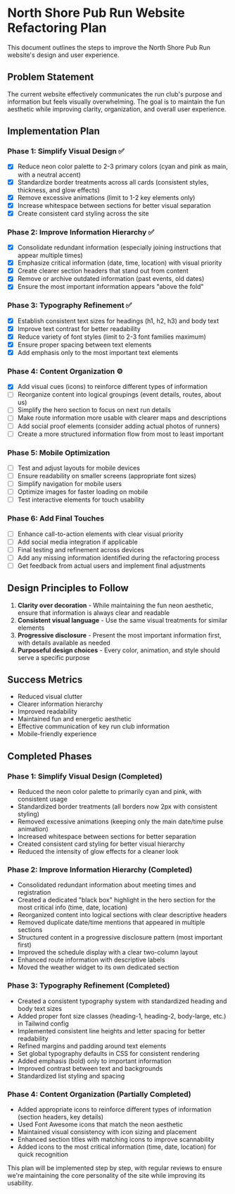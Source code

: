 # North Shore Pub Run Website Refactoring Plan

This document outlines the steps to improve the North Shore Pub Run website's design and user experience.

## Problem Statement
The current website effectively communicates the run club's purpose and information but feels visually overwhelming. The goal is to maintain the fun aesthetic while improving clarity, organization, and overall user experience.

## Implementation Plan

### Phase 1: Simplify Visual Design ✅
- [x] Reduce neon color palette to 2-3 primary colors (cyan and pink as main, with a neutral accent)
- [x] Standardize border treatments across all cards (consistent styles, thickness, and glow effects)
- [x] Remove excessive animations (limit to 1-2 key elements only)
- [x] Increase whitespace between sections for better visual separation
- [x] Create consistent card styling across the site

### Phase 2: Improve Information Hierarchy ✅
- [x] Consolidate redundant information (especially joining instructions that appear multiple times)
- [x] Emphasize critical information (date, time, location) with visual priority
- [x] Create clearer section headers that stand out from content
- [x] Remove or archive outdated information (past events, old dates)
- [x] Ensure the most important information appears "above the fold"

### Phase 3: Typography Refinement ✅
- [x] Establish consistent text sizes for headings (h1, h2, h3) and body text
- [x] Improve text contrast for better readability
- [x] Reduce variety of font styles (limit to 2-3 font families maximum)
- [x] Ensure proper spacing between text elements
- [x] Add emphasis only to the most important text elements

### Phase 4: Content Organization ⚙️
- [x] Add visual cues (icons) to reinforce different types of information
- [ ] Reorganize content into logical groupings (event details, routes, about us)
- [ ] Simplify the hero section to focus on next run details
- [ ] Make route information more usable with clearer maps and descriptions
- [ ] Add social proof elements (consider adding actual photos of runners)
- [ ] Create a more structured information flow from most to least important

### Phase 5: Mobile Optimization
- [ ] Test and adjust layouts for mobile devices
- [ ] Ensure readability on smaller screens (appropriate font sizes)
- [ ] Simplify navigation for mobile users
- [ ] Optimize images for faster loading on mobile
- [ ] Test interactive elements for touch usability

### Phase 6: Add Final Touches
- [ ] Enhance call-to-action elements with clear visual priority
- [ ] Add social media integration if applicable
- [ ] Final testing and refinement across devices
- [ ] Add any missing information identified during the refactoring process
- [ ] Get feedback from actual users and implement final adjustments

## Design Principles to Follow
1. **Clarity over decoration** - While maintaining the fun neon aesthetic, ensure that information is always clear and readable
2. **Consistent visual language** - Use the same visual treatments for similar elements
3. **Progressive disclosure** - Present the most important information first, with details available as needed
4. **Purposeful design choices** - Every color, animation, and style should serve a specific purpose

## Success Metrics
- Reduced visual clutter
- Clearer information hierarchy
- Improved readability
- Maintained fun and energetic aesthetic
- Effective communication of key run club information
- Mobile-friendly experience

## Completed Phases

### Phase 1: Simplify Visual Design (Completed)
- Reduced the neon color palette to primarily cyan and pink, with consistent usage
- Standardized border treatments (all borders now 2px with consistent styling)
- Removed excessive animations (keeping only the main date/time pulse animation)
- Increased whitespace between sections for better separation
- Created consistent card styling for better visual hierarchy
- Reduced the intensity of glow effects for a cleaner look

### Phase 2: Improve Information Hierarchy (Completed)
- Consolidated redundant information about meeting times and registration
- Created a dedicated "black box" highlight in the hero section for the most critical info (time, date, location)
- Reorganized content into logical sections with clear descriptive headers
- Removed duplicate date/time mentions that appeared in multiple sections
- Structured content in a progressive disclosure pattern (most important first)
- Improved the schedule display with a clear two-column layout
- Enhanced route information with descriptive labels
- Moved the weather widget to its own dedicated section

### Phase 3: Typography Refinement (Completed)
- Created a consistent typography system with standardized heading and body text sizes
- Added proper font size classes (heading-1, heading-2, body-large, etc.) in Tailwind config
- Implemented consistent line heights and letter spacing for better readability
- Refined margins and padding around text elements
- Set global typography defaults in CSS for consistent rendering
- Added emphasis (bold) only to important information
- Improved contrast between text and backgrounds
- Standardized list styling and spacing

### Phase 4: Content Organization (Partially Completed)
- Added appropriate icons to reinforce different types of information (section headers, key details)
- Used Font Awesome icons that match the neon aesthetic
- Maintained visual consistency with icon sizing and placement
- Enhanced section titles with matching icons to improve scannability
- Added icons to the most critical information (time, date, location) for quick recognition

This plan will be implemented step by step, with regular reviews to ensure we're maintaining the core personality of the site while improving its usability. 